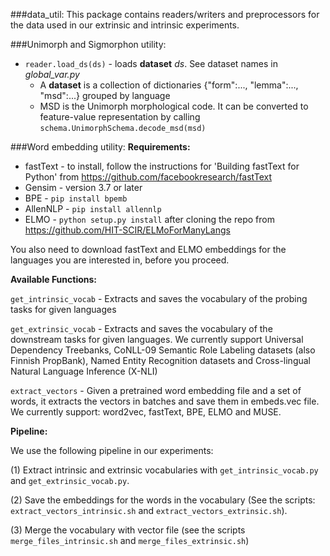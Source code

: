 ###data_util:
This package contains readers/writers and preprocessors for the data used in our extrinsic and intrinsic experiments.

###Unimorph and Sigmorphon utility: 
* `reader.load_ds(ds)` - loads **dataset** _ds_. See dataset names in _global_var.py_
    * A **dataset** is a collection of dictionaries {"form":..., "lemma":..., "msd":...} grouped by language
    * MSD is the Unimorph morphological code. It can be converted to feature-value representation by calling `schema.UnimorphSchema.decode_msd(msd)`


###Word embedding utility:
**Requirements:**
* fastText - to install, follow the instructions for 'Building fastText for Python' from https://github.com/facebookresearch/fastText
* Gensim - version 3.7 or later
* BPE - `pip install bpemb`
* AllenNLP - `pip install allennlp` 
* ELMO - `python setup.py install` after cloning the repo from https://github.com/HIT-SCIR/ELMoForManyLangs

You also need to download fastText and ELMO embeddings for the languages you are interested in, before you proceed.

**Available Functions:**

`get_intrinsic_vocab` - Extracts and saves the vocabulary of the probing tasks for given languages

`get_extrinsic_vocab` - Extracts and saves the vocabulary of the downstream tasks for given languages. We currently support Universal Dependency Treebanks, CoNLL-09 Semantic Role Labeling datasets (also Finnish PropBank), Named Entity Recognition datasets and Cross-lingual Natural Language Inference (X-NLI)    

`extract_vectors` - Given a pretrained word embedding file and a set of words, it extracts the vectors in batches and save them in embeds.vec file. We currently support: word2vec, fastText, BPE, ELMO and MUSE.


**Pipeline:**

We use the following pipeline in our experiments:

(1) Extract intrinsic and extrinsic vocabularies with `get_intrinsic_vocab.py` and `get_extrinsic_vocab.py`. 

(2) Save the embeddings for the words in the vocabulary (See the scripts: `extract_vectors_intrinsic.sh` and `extract_vectors_extrinsic.sh`). 

(3) Merge the vocabulary with vector file (see the scripts `merge_files_intrinsic.sh` and `merge_files_extrinsic.sh`)   
